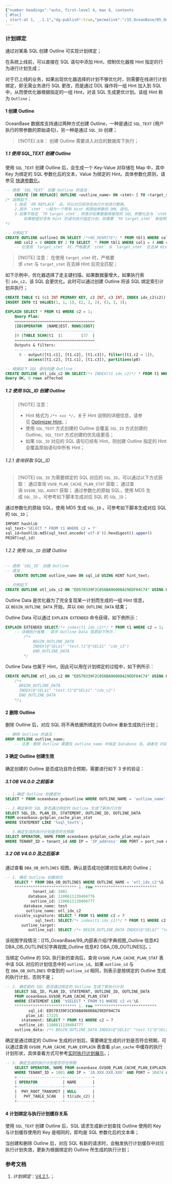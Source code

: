 ```yaml
---
{"number headings":"auto, first-level 4, max 6, contents
{ #toc}
, start-at 1, _.1.1","dg-publish":true,"permalink":"/15_OceanBase/05_OceanBase 性能调优/Sql 调优指南/计划绑定/","dgPassFrontmatter":true}
---
```



### 计划绑定
通过对某条 SQL 创建 Outline 可实现计划绑定；

在系统上线前，可以直接在 SQL 语句中添加 Hint，控制优化器按 Hint 指定的行为进行计划生成；

对于已上线的业务，如果出现优化器选择的计划不够优化时，则需要在线进行计划绑定，即无需业务进行 SQL 更改，而是通过 DDL 操作将一组 Hint 加入到 SQL 中，从而使优化器根据指定的一组 Hint，对该 SQL 生成更优计划。该组 Hint 称为 `Outline`；


#### 1 创建 Outline
OceanBase 数据库支持通过两种方式创建 Outline，一种是通过 `SQL_TEXT` (用户执行的带参数的原始语句)，另一种是通过 `SQL_ID` 创建；

> [!NOTE] `注意`：
> 创建 Outline 需要进入对应的数据库下执行；


##### 1.1 使用 SQL_TEXT 创建 Outline

使用 `SQL_TEXT` 创建 Outline 后，会生成一个 Key-Value 对存储在 Map 中，其中 Key 为绑定的 SQL 参数化后的文本，Value 为绑定的 Hint。具体参数化原则，请参见 [快速参数化](https://www.oceanbase.com/docs/common-oceanbase-database-cn-1000000000218934)。

```sql
-- 使用 `SQL_TEXT` 创建 Outline 的语法：
	CREATE [OR REPLACE] OUTLINE <outline_name> ON <stmt> [ TO <target_stmt> ];
/* 说明如下：
	1.指定 `OR REPLACE` 后，可以对已经存在执行计划进行替换。
    2.其中 `stmt` 一般为一个带有 Hint 和原始参数的 DML 语句。
    3.如果不指定 `TO target_stmt`，则表示如果数据库接受的 SQL 参数化后与 `stmt` 去掉 Hint 参数化文本相同，则将该 SQL 绑定 `stmt` 中 Hint 生成执行计划。
	    如果期望对含有 Hint 的语句执行固定计划，则需要 `TO target_stmt` 来指明原始的 SQL
*/

-- 示例如下
CREATE OUTLINE outline1 ON SELECT /*+NO_REWRITE*/ * FROM tbl1 WHERE col1 = 4 
	AND col2 = 6 ORDER BY 2 TO SELECT  * FROM tbl1 WHERE col1 = 4 AND col2 = 6 ORDER BY 2;
	-- 在使用 `target_stmt` 时，严格要求 `stmt` 与 `target_stmt` 在去掉 Hint 后完全匹配；
```

> [!NOTE] 注意：
> 在使用 `target_stmt` 时，严格要求 `stmt` 与 `target_stmt` 在去掉 Hint 后完全匹配；

如下示例中，优化器选择了走主键扫描，如果数据量增大，如果执行索引 `idx_c2`，该 SQL 会更优化。此时可以通过创建 Outline 将该 SQL 绑定索引计划并执行；

```sql
CREATE TABLE t1 (c1 INT PRIMARY KEY, c2 INT, c3 INT, INDEX idx_c2(c2));
INSERT INTO t1 VALUES(1, 1, 1), (2, 2, 2), (3, 3, 3);

EXPLAIN SELECT * FROM t1 WHERE c2 = 1;
	Query Plan: 
	===================================
	|ID|OPERATOR  |NAME|EST. ROWS|COST|
	-----------------------------------
	|0 |TABLE SCAN|t1  |1        |37  |
	===================================
	Outputs & filters:
	-------------------------------------
	  0 - output([t1.c1], [t1.c2], [t1.c3]), filter([t1.c2 = 1]),
	      access([t1.c2], [t1.c1], [t1.c3]), partitions(p0)

-- 根据如下 SQL 语句创建 Outline：
CREATE OUTLINE otl_idx_c2 ON SELECT/*+ INDEX(t1 idx_c2)*/ * FROM t1 WHERE c2 = 1;
Query OK, 0 rows affected
```


##### 1.2 使用 SQL_ID 创建 Outline

> [!NOTE] 注意：
> - Hint 格式为 `/*+ xxx */`，关于 Hint 说明的详细信息，请参见 [Optimizer Hint](https://www.oceanbase.com/docs/common-oceanbase-database-cn-1000000000220955)，；
> - 使用 `SQL_TEXT` 方式创建的 Outline 会覆盖 `SQL_ID` 方式创建的 Outline。`SQL_TEXT` 方式创建的优先级更高；
> - 如果 `SQL_ID` 对应的 SQL 语句已经有 Hint，则创建 Outline 指定的 Hint 会覆盖原始语句中所有 Hint；

###### 1.2.1 查询获取 SQL_ID

> [!NOTE] `SQL_ID` 为需要绑定的 SQL 对应的 `SQL_ID`，可以通过以下方式获取：
> 通过查询 `V$OB_PLAN_CACHE_PLAN_STAT` 获取；
> 通过查询 `GV$OB_SQL_AUDIT` 获取；
> 通过参数化的原始 SQL，使用 MD5 生成 `SQL_ID` 。可参考如下脚本生成对应 SQL 的 `SQL_ID`；

通过参数化的原始 SQL，使用 MD5 生成 `SQL_ID` 。可参考如下脚本生成对应 SQL 的 `SQL_ID`；
```sql
IMPORT hashlib
sql_text='SELECT * FROM t1 WHERE c2 = ?'
sql_id=hashlib.md5(sql_text.encode('utf-8')).hexdigest().upper()
PRINT(sql_id)
```

###### 1.2.2 使用 `SQL_ID` 创建 Outline
```sql
-- 使用 `SQL_ID` 创建 Outline
-- 语法：
	CREATE OUTLINE outline_name ON sql_id USING HINT hint_text;

-- 示例如下
CREATE OUTLINE otl_idx_c2 ON "ED570339F2C856BA96008A29EDF04C74" USING HINT /*+ INDEX(t1 idx_c2)*/ ;
```

Outline Data 是优化器为了完全复现某一计划而生成的一组 Hint 信息，以 `BEGIN_OUTLINE_DATA` 开始，并以 `END_OUTLINE_DATA` 结束；

Outline Data 可以通过 `EXPLAIN EXTENDED` 命令获得，如下例所示：
```sql
EXPLAIN EXTENDED SELECT/*+ index(t1 idx_c2)*/ * FROM t1 WHERE c2 = 1;
	-- 详细执行省略： 其中 Outline Data 信息如下所示：
		/*+
			BEGIN_OUTLINE_DATA
			INDEX(@"SEL$1" "test.t1"@"SEL$1" "idx_c2")
			END_OUTLINE_DATA
		*/
```

Outline Data 也属于 Hint，因此可以用在计划绑定的过程中，如下例所示：
```sql
CREATE OUTLINE otl_idx_c2 ON "ED570339F2C856BA96008A29EDF04C74" USING HINT 
	/*+
      BEGIN_OUTLINE_DATA
      INDEX(@"SEL$1" "test.t1"@"SEL$1" "idx_c2")
      END_OUTLINE_DATA
	*/;
```


#### 2 删除 Outline
删除 Outline 后，对应 SQL 将不再依据所绑定的 Outline 重新生成执行计划；
```sql
-- 删除 Outline 的语法：
DROP OUTLINE outline_name;
	-- 注意：删除 Outline 需要在 outline_name 中指定 Database 名，或者在 USE DATABASE 命令后执行删除操作；
```


#### 3 确定 Outline 创建生效
确定创建的 Outline 是否成功且符合预期，需要进行如下 3 步的验证：

##### 3.1 OB V4.0.0 之前版本
```sql
-- 1.确定 Outline 创建成功
SELECT * FROM oceanbase.gv$outline WHERE OUTLINE_NAME = 'outline_name';

-- 2.确定新的 SQL 是否通过绑定的 Outline 生成了新执行计划
SELECT SQL_ID, PLAN_ID, STATEMENT, OUTLINE_ID, OUTLINE_DATA
FROM oceanbase.gv$plan_cache_plan_stat
WHERE STATEMENT LIKE '%sql_text%';

-- 3.确定生成的执行计划是否符合预期
SELECT OPERATOR, NAME FROM oceanbase.gv$plan_cache_plan_explain
WHERE TENANT_ID = tenant_id AND IP = 'IP_address' AND PORT = port_num AND PLAN_ID = plan_id;
```


##### 3.2 OB V4.0.0 及之后版本
通过查看 `DBA_OB_OUTLINES` 视图，确认是否成功创建对应名称的 Outline；
```sql
-- 1. 确定 Outline 创建成功
	SELECT * FROM DBA_OB_OUTLINES WHERE OUTLINE_NAME = 'otl_idx_c2'\G 
	*************************** 1. row ***************************
			tenant_id: 1001
		  database_id: 1100611139404776
		   outline_id: 1100611139404777
		database_name: test
		 outline_name: otl_idx_c2
	visible_signature: SELECT * FROM t1 WHERE c2 = ?
			 sql_text: SELECT/*+ index(t1 idx_c2)*/ * FROM t1 WHERE c2 = 1
	   outline_target:
		  outline_sql: SELECT /*+ BEGIN_OUTLINE_DATA INDEX(@"SEL$1" "test.t1"@"SEL$1" "idx_c2") END_OUTLINE_DATA*/* FROM t1 WHERE c2 = 1
```
该视图字段情况：[[15_OceanBase/99_内部表介绍/字典视图_Outline 信息#2 DBA_OB_OUTLINES\|字典视图_Outline 信息#2 DBA_OB_OUTLINES]]，；


当绑定 Outline 的 SQL 执行新的查询后，查询 `GV$OB_PLAN_CACHE_PLAN_STAT` 表中该 SQL 对应的计划信息中的 `outline_id`。如果 `outline_id` 与在 `DBA_OB_OUTLINES` 中查到的 `outline_id` 相同，则表示是按绑定的 Outline 生成的执行计划，否则不是；
```sql
-- 2. 确定新的 SQL 是否通过绑定的 Outline 生成了新执行计划
	SELECT SQL_ID, PLAN_ID, STATEMENT, OUTLINE_ID, OUTLINE_DATA 
	FROM oceanbase.GV$OB_PLAN_CACHE_PLAN_STAT 
	WHERE STATEMENT LIKE '%SELECT * FROM t1 WHERE c2 =%'\G
	*************************** 1. row ***************************
		  sql_id: ED570339F2C856BA96008A29EDF04C74
		 plan_id: 17225
	   statement: SELECT * FROM t1 WHERE c2 = ?
	  outline_id: 1100611139404777
	outline_data: /*+ BEGIN_OUTLINE_DATA INDEX(@"SEL$1" "test.t1"@"SEL$1" "idx_c2") END_OUTLINE_DATA*/
```


确定是通过绑定的 Outline 生成的计划后，需要确定生成的计划是否符合预期，可以通过查询 `GV$OB_PLAN_CACHE_PLAN_EXPLAIN` 表查看 `plan_cache` 中缓存的执行计划形状，具体查看方式可参考[实时执行计划展示](https://www.oceanbase.com/docs/common-oceanbase-database-cn-1000000000218935)，；
    
```sql
-- 3. 确定生成的执行计划是否符合预期
	SELECT OPERATOR, NAME FROM oceanbase.GV$OB_PLAN_CACHE_PLAN_EXPLAIN 
	WHERE TENANT_ID = 1001 AND IP = '10.XXX.XXX.XXX' AND PORT = 30474 AND PLAN_ID = 17225;
	+--------------------+------------+
	| OPERATOR           | NAME       |
	+--------------------+------------+
	|  PHY_ROOT_TRANSMIT | NULL       |
	|   PHY_TABLE_SCAN   | t1(idx_c2) |
	+--------------------+------------+
```


#### 4 计划绑定与执行计划缓存关系

使用 `SQL_TEXT` 创建 Outline 后，SQL 请求生成新计划查找 Outline 使用的 Key 与计划缓存使用的 Key 是相同的，即均是 SQL 参数化后的文本串；

当创建和删除 Outline 后，对应 SQL 有新的请求时，会触发执行计划缓存中对应执行计划失效，更新为根据绑定的 Outline 所生成的执行计划；

### 参考文档
1. *计划绑定*：[V4.2.1](https://www.oceanbase.com/docs/common-oceanbase-database-cn-1000000000220954)，；


